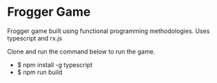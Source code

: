 # Frogger Game
Frogger game built using functional programming methodologies.
Uses typescript and rx.js

Clone and run the command below to run the game.
- $ npm install -g typescript
- $ npm run build
